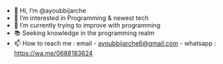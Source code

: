 - 👋 Hi, I’m @ayoubbijarche
- 👀 I’m interested in Programming & newest tech
- 🌱 I’m currently trying to improve with programming
- 📚 Seeking knowledge in the programming realm
- 📫 How to reach me : email - ayoubbijarche6@gmail.com - whatsapp : https://wa.me/0688183624 



